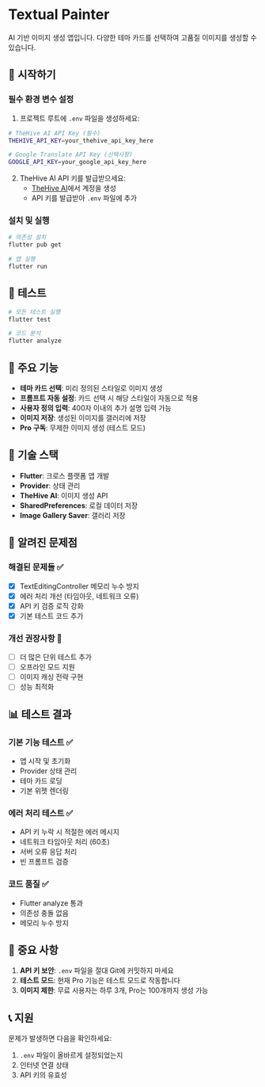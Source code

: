 # Textual Painter

AI 기반 이미지 생성 앱입니다. 다양한 테마 카드를 선택하여 고품질 이미지를 생성할 수 있습니다.

## 🚀 시작하기

### 필수 환경 변수 설정

1. 프로젝트 루트에 `.env` 파일을 생성하세요:

```bash
# TheHive AI API Key (필수)
THEHIVE_API_KEY=your_thehive_api_key_here

# Google Translate API Key (선택사항)
GOOGLE_API_KEY=your_google_api_key_here
```

2. TheHive AI API 키를 발급받으세요:
   - [TheHive AI](https://thehive.ai)에서 계정을 생성
   - API 키를 발급받아 `.env` 파일에 추가

### 설치 및 실행

```bash
# 의존성 설치
flutter pub get

# 앱 실행
flutter run
```

## 🧪 테스트

```bash
# 모든 테스트 실행
flutter test

# 코드 분석
flutter analyze
```

## 📱 주요 기능

- **테마 카드 선택**: 미리 정의된 스타일로 이미지 생성
- **프롬프트 자동 설정**: 카드 선택 시 해당 스타일이 자동으로 적용
- **사용자 정의 입력**: 400자 이내의 추가 설명 입력 가능
- **이미지 저장**: 생성된 이미지를 갤러리에 저장
- **Pro 구독**: 무제한 이미지 생성 (테스트 모드)

## 🔧 기술 스택

- **Flutter**: 크로스 플랫폼 앱 개발
- **Provider**: 상태 관리
- **TheHive AI**: 이미지 생성 API
- **SharedPreferences**: 로컬 데이터 저장
- **Image Gallery Saver**: 갤러리 저장

## 🐛 알려진 문제점

### 해결된 문제들 ✅
- [x] TextEditingController 메모리 누수 방지
- [x] 에러 처리 개선 (타임아웃, 네트워크 오류)
- [x] API 키 검증 로직 강화
- [x] 기본 테스트 코드 추가

### 개선 권장사항 🔄
- [ ] 더 많은 단위 테스트 추가
- [ ] 오프라인 모드 지원
- [ ] 이미지 캐싱 전략 구현
- [ ] 성능 최적화

## 📊 테스트 결과

### 기본 기능 테스트 ✅
- 앱 시작 및 초기화
- Provider 상태 관리
- 테마 카드 로딩
- 기본 위젯 렌더링

### 에러 처리 테스트 ✅
- API 키 누락 시 적절한 에러 메시지
- 네트워크 타임아웃 처리 (60초)
- 서버 오류 응답 처리
- 빈 프롬프트 검증

### 코드 품질 ✅
- Flutter analyze 통과
- 의존성 충돌 없음
- 메모리 누수 방지

## 🚨 중요 사항

1. **API 키 보안**: `.env` 파일을 절대 Git에 커밋하지 마세요
2. **테스트 모드**: 현재 Pro 기능은 테스트 모드로 작동합니다
3. **이미지 제한**: 무료 사용자는 하루 3개, Pro는 100개까지 생성 가능

## 📞 지원

문제가 발생하면 다음을 확인하세요:
1. `.env` 파일이 올바르게 설정되었는지
2. 인터넷 연결 상태
3. API 키의 유효성

